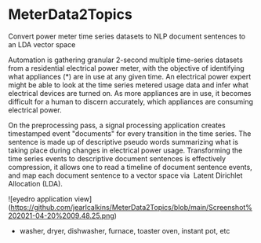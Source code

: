 # MeterData2Topics
Convert power meter time series datasets to NLP document sentences to an LDA vector space

Automation is gathering granular 2-second multiple time-series datasets from a residential electrical power meter, with the objective of identifying what appliances (*) are in use at any given time. An electrical power expert might be able to look at the time series metered usage data and infer what electrical devices are turned on. As more appliances are in use, it becomes difficult for a human to discern accurately, which appliances are consuming electrical power.

On the preprocessing pass, a signal processing application creates timestamped event "documents" for every transition in the time series. The sentence is made up of descriptive pseudo words summarizing what is taking place during changes in electrical power usage. Transforming the time series events to descriptive document sentences is effectively compression, it allows one to read a timeline of document sentence events, and map each document sentence to a vector space via  Latent Dirichlet Allocation (LDA).

![eyedro application view]
(https://github.com/jearlcalkins/MeterData2Topics/blob/main/Screenshot%202021-04-20%2009.48.25.png)

* washer, dryer, dishwasher, furnace, toaster oven, instant pot, etc
